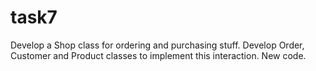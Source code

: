 # task7
Develop a Shop class for ordering and purchasing stuff. Develop Order, Customer and Product classes to implement this interaction.
New code.
